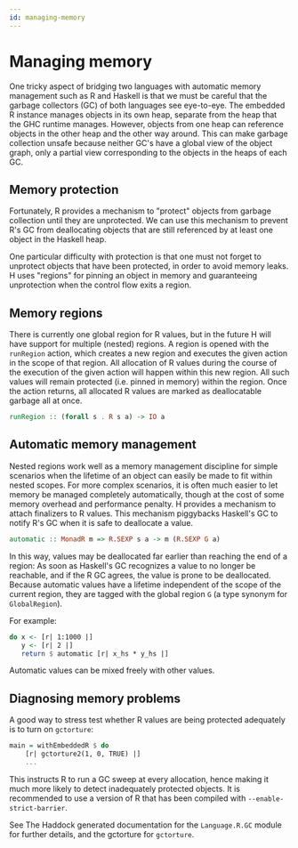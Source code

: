 ```yaml
---
id: managing-memory
---
```


Managing memory
===============

One tricky aspect of bridging two languages with automatic memory
management such as R and Haskell is that we must be careful that the
garbage collectors (GC) of both languages see eye-to-eye. The embedded
R instance manages objects in its own heap, separate from the heap
that the GHC runtime manages. However, objects from one heap can
reference objects in the other heap and the other way around. This can
make garbage collection unsafe because neither GC's have a global view
of the object graph, only a partial view corresponding to the objects
in the heaps of each GC.

Memory protection
-----------------

Fortunately, R provides a mechanism to "protect" objects from garbage
collection until they are unprotected. We can use this mechanism to
prevent R's GC from deallocating objects that are still referenced by
at least one object in the Haskell heap.

One particular difficulty with protection is that one must not forget
to unprotect objects that have been protected, in order to avoid
memory leaks. H uses "regions" for pinning an object in memory and
guaranteeing unprotection when the control flow exits a region.

Memory regions
--------------

There is currently one global region for R values, but in the future
H will have support for multiple (nested) regions. A region is opened
with the `runRegion` action, which creates a new region and executes
the given action in the scope of that region. All allocation of
R values during the course of the execution of the given action will
happen within this new region. All such values will remain protected
(i.e. pinned in memory) within the region. Once the action returns,
all allocated R values are marked as deallocatable garbage all at
once.

```Haskell
runRegion :: (forall s . R s a) -> IO a
```

Automatic memory management
---------------------------

Nested regions work well as a memory management discipline for simple
scenarios when the lifetime of an object can easily be made to fit
within nested scopes. For more complex scenarios, it is often much
easier to let memory be managed completely automatically, though at
the cost of some memory overhead and performance penalty. H provides
a mechanism to attach finalizers to R values. This mechanism
piggybacks Haskell's GC to notify R's GC when it is safe to deallocate
a value.

```Haskell
automatic :: MonadR m => R.SEXP s a -> m (R.SEXP G a)
```

In this way, values may be deallocated far earlier than reaching the
end of a region: As soon as Haskell's GC recognizes a value to no
longer be reachable, and if the R GC agrees, the value is prone to be
deallocated. Because automatic values have a lifetime independent of
the scope of the current region, they are tagged with the global
region `G` (a type synonym for `GlobalRegion`).

For example:

```Haskell
do x <- [r| 1:1000 |]
   y <- [r| 2 |]
   return $ automatic [r| x_hs * y_hs |]
```

Automatic values can be mixed freely with other values.

Diagnosing memory problems
--------------------------

A good way to stress test whether R values are being protected
adequately is to turn on `gctorture`:

```Haskell
main = withEmbeddedR $ do
    [r| gctorture2(1, 0, TRUE) |]
    ...
```

This instructs R to run a GC sweep at every allocation, hence making
it much more likely to detect inadequately protected objects. It is
recommended to use a version of R that has been compiled with
`--enable-strict-barrier`.

See The Haddock generated documentation for the `Language.R.GC` module
for further details, and the gctorture for `gctorture`.
